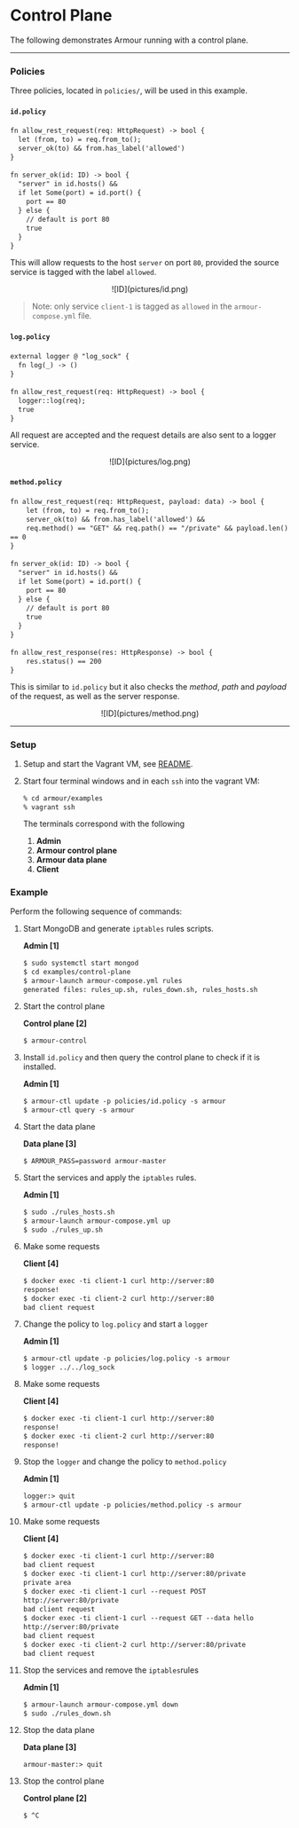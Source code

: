 Control Plane
=============

The following demonstrates Armour running with a control plane.

---

### Policies

Three policies, located in `policies/`, will be used in this example.

#### `id.policy`

```
fn allow_rest_request(req: HttpRequest) -> bool {
  let (from, to) = req.from_to();
  server_ok(to) && from.has_label('allowed')
}

fn server_ok(id: ID) -> bool {
  "server" in id.hosts() &&
  if let Some(port) = id.port() {
    port == 80
  } else {
    // default is port 80
    true
  }
}
```

This will allow requests to the host `server` on port `80`, provided the source service is tagged with the label `allowed`.

<center>
![ID](pictures/id.png)
</center>

> Note: only service `client-1` is tagged as `allowed` in the `armour-compose.yml` file.


#### `log.policy`

```
external logger @ "log_sock" {
  fn log(_) -> ()
}

fn allow_rest_request(req: HttpRequest) -> bool {
  logger::log(req);
  true
}
```
All request are accepted and the request details are also sent to a logger service.
<center>
![ID](pictures/log.png)
</center>


#### `method.policy`

```
fn allow_rest_request(req: HttpRequest, payload: data) -> bool {
    let (from, to) = req.from_to();
    server_ok(to) && from.has_label('allowed') &&
    req.method() == "GET" && req.path() == "/private" && payload.len() == 0
}

fn server_ok(id: ID) -> bool {
  "server" in id.hosts() &&
  if let Some(port) = id.port() {
    port == 80
  } else {
    // default is port 80
    true
  }
}

fn allow_rest_response(res: HttpResponse) -> bool {
    res.status() == 200
}
```
This is similar to `id.policy` but it also checks the *method*, *path* and *payload* of the request, as well as the server response.

<center>
![ID](pictures/method.png)
</center>

---

### Setup

1. Setup and start the Vagrant VM, see [README](../README.md).
1. Start four terminal windows and in each `ssh` into the vagrant VM:

   ```shell
   % cd armour/examples
   % vagrant ssh
   ```

	The terminals correspond with the following
	
   1. **Admin**
   1. **Armour control plane**
   1. **Armour data plane**
   1. **Client**


### Example

Perform the following sequence of commands:

1. Start MongoDB and generate `iptables` rules scripts.
	
	**Admin [1]**
	
	```
   $ sudo systemctl start mongod
   $ cd examples/control-plane
   $ armour-launch armour-compose.yml rules
   generated files: rules_up.sh, rules_down.sh, rules_hosts.sh
	```

1. Start the control plane

	**Control plane [2]**

	```
	$ armour-control
	```

1. Install `id.policy` and then query the control plane to check if it is installed.
	
	**Admin [1]**
	
	```
   $ armour-ctl update -p policies/id.policy -s armour
   $ armour-ctl query -s armour
	```

1. Start the data plane

	**Data plane [3]**

	```
	$ ARMOUR_PASS=password armour-master
	```

1. Start the services and apply the `iptables` rules.
	
	**Admin [1]**
	
	```
   $ sudo ./rules_hosts.sh
   $ armour-launch armour-compose.yml up
   $ sudo ./rules_up.sh
	```

1. Make some requests
	
	**Client [4]**
	
	```
   $ docker exec -ti client-1 curl http://server:80
   response!
   $ docker exec -ti client-2 curl http://server:80
   bad client request
	```

1. Change the policy to `log.policy` and start a `logger`
	
	**Admin [1]**
	
	```
   $ armour-ctl update -p policies/log.policy -s armour
   $ logger ../../log_sock
	```

1. Make some requests
	
	**Client [4]**
	
	```
   $ docker exec -ti client-1 curl http://server:80
   response!
   $ docker exec -ti client-2 curl http://server:80
   response!
	```

1. Stop the `logger` and change the policy to `method.policy`
	
	**Admin [1]**
	
	```
   logger:> quit
   $ armour-ctl update -p policies/method.policy -s armour
	```

1. Make some requests

	**Client [4]**
	
	```
   $ docker exec -ti client-1 curl http://server:80
   bad client request
   $ docker exec -ti client-1 curl http://server:80/private
   private area
   $ docker exec -ti client-1 curl --request POST http://server:80/private
   bad client request
   $ docker exec -ti client-1 curl --request GET --data hello http://server:80/private
   bad client request
   $ docker exec -ti client-2 curl http://server:80/private
   bad client request
	```

1. Stop the services and remove the `iptables`rules
	
	**Admin [1]**
	
	```
   $ armour-launch armour-compose.yml down
   $ sudo ./rules_down.sh
	```

1. Stop the data plane

	**Data plane [3]**

	```
	armour-master:> quit
	```

1. Stop the control plane

	**Control plane [2]**

	```
	$ ^C
	```